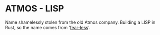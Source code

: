 # ATMOS - LISP

Name shamelessly stolen from the old Atmos company. Building a LISP in Rust, so the name comes from '[fear-less](https://blog.rust-lang.org/2015/04/10/Fearless-Concurrency.html)'.

